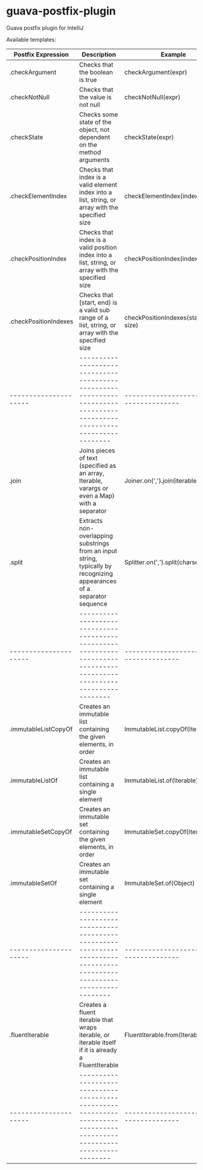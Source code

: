 guava-postfix-plugin
====================

Guava postfix plugin for IntelliJ

Available templates:

|   Postfix Expression  | Description                                                                                                            | Example                                |
| --------------------- | ---------------------------------------------------------------------------------------------------------------------- | -------------------------------------- |
| .checkArgument        | Checks that the boolean is true                                                                                        | checkArgument(expr)                    |
| .checkNotNull         | Checks that the value is not null                                                                                      | checkNotNull(expr)                     |
| .checkState           | Checks some state of the object, not dependent on the method arguments                                                 | checkState(expr)                       |
| .checkElementIndex    | Checks that index is a valid element index into a list, string, or array with the specified size                       | checkElementIndex(index, size)         |
| .checkPositionIndex   | Checks that index is a valid position index into a list, string, or array with the specified size                      | checkPositionIndex(index, size)        |
| .checkPositionIndexes | Checks that [start, end) is a valid sub range of a list, string, or array with the specified size                      | checkPositionIndexes(start, end, size) |
| --------------------- | ---------------------------------------------------------------------------------------------------------------------- | -------------------------------------- |
| .join                 | Joins pieces of text (specified as an array, Iterable, varargs or even a Map) with a separator                         | Joiner.on(',').join(iterable)          |
| .split                | Extracts non-overlapping substrings from an input string, typically by recognizing appearances of a separator sequence | Splitter.on(',').split(charsequence)   |
| --------------------- | ---------------------------------------------------------------------------------------------------------------------- | -------------------------------------- |
| .immutableListCopyOf  | Creates an immutable list containing the given elements, in order                                                      | ImmutableList.copyOf(Iterable)         |
| .immutableListOf      | Creates an immutable list containing a single element                                                                  | ImmutableList.of(Iterable)             |
| .immutableSetCopyOf   | Creates an immutable set containing the given elements, in order                                                       | ImmutableSet.copyOf(Iterable)          |
| .immutableSetOf       | Creates an immutable set containing a single element                                                                   | ImmutableSet.of(Object)                |
| --------------------- | ---------------------------------------------------------------------------------------------------------------------- | -------------------------------------- |
| .fluentIterable       | Creates a fluent iterable that wraps iterable, or iterable itself if it is already a FluentIterable                    | FluentIterable.from(Iterable)          |
| --------------------- | ---------------------------------------------------------------------------------------------------------------------- | -------------------------------------- |

